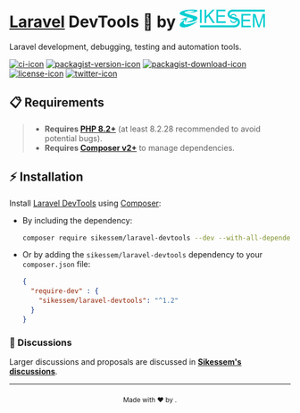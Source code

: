 # [Laravel](https://laravel.com/) DevTools 🧪 by [<img src="https://github.com/sikessem/art/blob/HEAD/images/logo.svg" alt="Sikessem" height="32" />](https://github.com/Sikessem "Sikessem")

Laravel development, debugging, testing and automation tools.

[![ci-icon]][ci-link]
[![packagist-version-icon]][packagist-version-link]
[![packagist-download-icon]][packagist-download-link]
[![license-icon]][license-link]
[![twitter-icon]][twitter-link]

## 📋 Requirements

> - **Requires [PHP 8.2+](https://php.net/releases/)**
(at least 8.2.28 recommended to avoid potential bugs).
> - **Requires [Composer v2+](https://getcomposer.org/)** to manage dependencies.

## ⚡️ Installation

Install [Laravel DevTools](https://packagist.org/packages/sikessem/laravel-devtools)
using [Composer](https://getcomposer.org/):

- By including the dependency:

  ```bash
  composer require sikessem/laravel-devtools --dev --with-all-dependencies
  ```

- Or by adding the `sikessem/laravel-devtools` dependency to your `composer.json` file:

  ```json
  {
    "require-dev" : {
      "sikessem/laravel-devtools": "^1.2"
    }
  }
  ```

### 💬 Discussions

Larger discussions and proposals are discussed in [**Sikessem's discussions**][discuss-link].

***

<div align="center"><sub>Made with ❤︎ by <a href="https://twitter.com/intent/follow?screen_name=siguici" style="content:url(https://img.shields.io/twitter/follow/siguici.svg?label=@siguici);margin-bottom:-6px">@siguici</a>.</sub></div>

[siguici-link]: https://github.com/siguici "⚡ Sigui Kessé Emmanuel"

[packagist-version-icon]: https://img.shields.io/packagist/v/sikessem/laravel-devtools
[packagist-version-link]: https://packagist.org/packages/sikessem/laravel-devtools "DevTools Releases"

[packagist-download-icon]: https://img.shields.io/packagist/dt/sikessem/laravel-devtools
[packagist-download-link]: https://packagist.org/packages/sikessem/laravel-devtools "DevTools Downloads"

[ci-icon]: https://github.com/sikessem/laravel-devtools/workflows/CI/badge.svg
[ci-link]: https://github.com/sikessem/laravel-devtools/actions "DevTools CI"

[twitter-icon]: https://img.shields.io/twitter/follow/SikessemHQ.svg?label=@SikessemHQ
[twitter-link]: https://twitter.com/intent/follow?screen_name=SikessemHQ "Ping ⚡ Sikesssem"

[license-icon]: https://img.shields.io/badge/license-MIT-blue.svg
[license-link]: https://github.com/sikessem/laravel-devtools/blob/HEAD/LICENSE "DevTools License"

[discuss-link]: https://github.com/orgs/Sikessem/discussions
